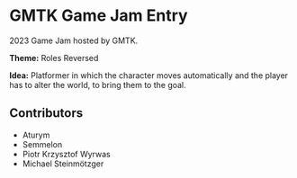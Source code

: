 # GMTK Game Jam Entry

2023 Game Jam hosted by GMTK.

**Theme:** Roles Reversed

**Idea:** Platformer in which the character moves automatically and the player has to alter the world, to bring them to the goal.


## Contributors
- Aturym
- Semmelon
- Piotr Krzysztof Wyrwas
- Michael Steinmötzger